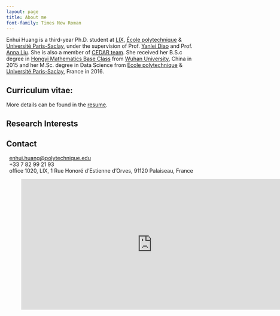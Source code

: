 ```yaml
---
layout: page
title: About me
font-family: Times New Roman
---
```

Enhui Huang is a third-year Ph.D. student at [LIX](https://www.lix.polytechnique.fr/), [École polytechnique](https://www.polytechnique.edu/en) & [Université Paris-Saclay](https://www.universite-paris-saclay.fr/en), under the supervision of Prof. [Yanlei Diao](http://www.lix.polytechnique.fr/~yanlei.diao/) and Prof. [Anna Liu](http://people.math.umass.edu/~anna/). She is also a member of [CEDAR team](https://team.inria.fr/cedar/). She received her B.S.c degree in [Hongyi Mathematics Base Class](http://202.114.70.140/Englishversion/) from [Wuhan University](http://en.whu.edu.cn/), China in 2015 and her M.Sc. degree in Data Science from [École polytechnique](https://www.polytechnique.edu/en) & [Université Paris-Saclay](https://www.universite-paris-saclay.fr/en), France in 2016.


## Curriculum vitae:
More details can be found in the [resume](resume/CV-Enhui_HUANG-en.pdf).

## Research Interests

## Contact  
 <i class="fas fa-envelope fa-2x"></i> &nbsp; enhui.huang@polytechnique.edu  
 <i class="fas fa-phone fa-2x"></i> &nbsp; +33 7 82 99 21 93  
 <i class="fas fa-map-marked-alt fa-2x"></i> &nbsp; office 1020, LIX, 1 Rue Honoré d’Estienne d’Orves, 91120 Palaiseau, France

 <figure>
<iframe src="https://www.google.com/maps/embed?pb=!1m18!1m12!1m3!1d2632.530652398582!2d2.2033549153353897!3d48.71445121878533!2m3!1f0!2f0!3f0!3m2!1i1024!2i768!4f13.1!3m3!1m2!1s0x47e6789394d82f59%3A0xcf94d20780385684!2sLaboratoire+d&#39;informatique+de+l&#39;%C3%89cole+Polytechnique+(LIX)!5e0!3m2!1sen!2sfr!4v1542062033641" width="700" height="350" frameborder="0" style="border:0" allowfullscreen></iframe>
 </figure>

